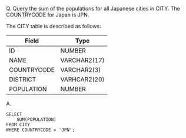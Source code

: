 Q. Query the sum of the populations for all Japanese cities in CITY. The COUNTRYCODE for Japan is JPN.

The CITY table is described as follows:

|Field|Type|
|-----|----|
|ID|NUMBER|
|NAME|VARCHAR2(17)|
|COUNTRYCODE|VARCHAR2(3)|
|DISTRICT|VARHCAR2(20)|
|POPULATION|NUMBER|

A.
```
SELECT
    SUM(POPULATION)
FROM CITY
WHERE COUNTRYCODE = 'JPN';
```